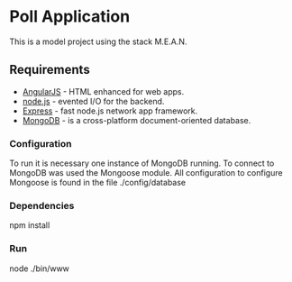 # Poll Application

This is a model project using the stack M.E.A.N.

## Requirements

* [AngularJS] - HTML enhanced for web apps.
* [node.js] - evented I/O for the backend.
* [Express] - fast node.js network app framework.
* [MongoDB] - is a cross-platform document-oriented database.

### Configuration

To run it is necessary one instance of MongoDB running.
To connect to MongoDB was used the Mongoose module. All configuration to configure Mongoose is found in the file ./config/database

### Dependencies

npm install

### Run

node ./bin/www

  [MongoDB]: <http://www.mongodb.com/>
  [node.js]: <http://nodejs.org>
  [express]: <http://expressjs.com>
  [AngularJS]: <http://angularjs.org>
